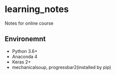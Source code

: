 # learning_notes
Notes for online course

## Environemnt
- Python 3.6+
- Anaconda 4
- Keras 2+
- mechanicalsoup, progressbar2(installed by pip)